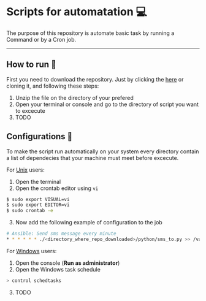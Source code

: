 # Scripts for automatation :computer:

The purpose of this repository is automate basic task by running a Command or by a Cron job.

___

## How to run :beginner:

First you need to download the repository. Just by clicking the [here](https://www.github.com/xsami/scripts/archive/master.zip) or cloning it, and following these steps:

1. Unzip the file on the directory of your prefered
2. Open your terminal or console and go to the directory of script you want to excecute
3. TODO


## Configurations :hammer:

To make the script run automatically on your system every directory contain a list of dependecies that your machine must meet before excecute.

For [Unix](https://en.wikipedia.org/wiki/Unix) users:
1. Open the terminal
2. Open the crontab editor using `vi`
```sh
$ sudo export VISUAL=vi
$ sudo export EDITOR=vi
$ sudo crontab -e
```
3. Now add the following example of configuration to the job
```sh
# Ansible: Send sms message every minute
* * * * * * ./<directory_where_repo_downloaded>/python/sms_to.py >> /var/log/sms_to.log 2>&1
```

For [Windows](https://en.wikipedia.org/wiki/Microsoft_Windows) users:

1. Open the console (**Run as administrator**)
2. Open the Windows task schedule 
```sh
> control schedtasks
```
3. TODO
